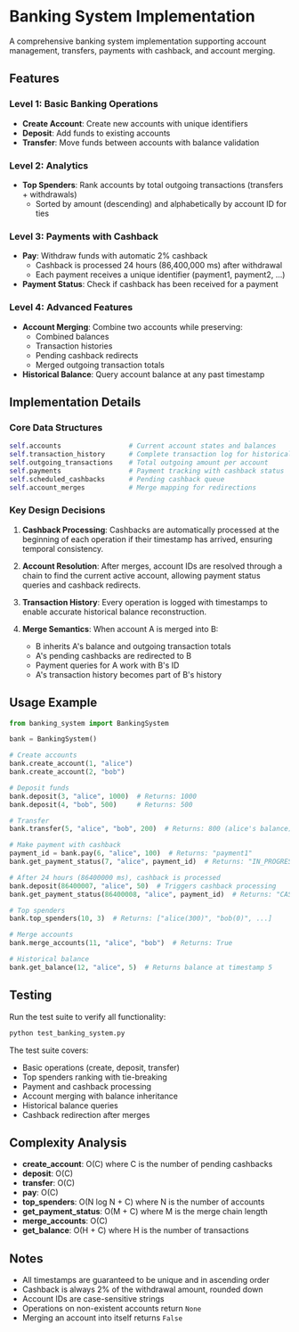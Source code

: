 # Banking System Implementation

A comprehensive banking system implementation supporting account management, transfers, payments with cashback, and account merging.

## Features

### Level 1: Basic Banking Operations
- **Create Account**: Create new accounts with unique identifiers
- **Deposit**: Add funds to existing accounts
- **Transfer**: Move funds between accounts with balance validation

### Level 2: Analytics
- **Top Spenders**: Rank accounts by total outgoing transactions (transfers + withdrawals)
  - Sorted by amount (descending) and alphabetically by account ID for ties

### Level 3: Payments with Cashback
- **Pay**: Withdraw funds with automatic 2% cashback
  - Cashback is processed 24 hours (86,400,000 ms) after withdrawal
  - Each payment receives a unique identifier (payment1, payment2, ...)
- **Payment Status**: Check if cashback has been received for a payment

### Level 4: Advanced Features
- **Account Merging**: Combine two accounts while preserving:
  - Combined balances
  - Transaction histories
  - Pending cashback redirects
  - Merged outgoing transaction totals
- **Historical Balance**: Query account balance at any past timestamp

## Implementation Details

### Core Data Structures

```python
self.accounts                 # Current account states and balances
self.transaction_history      # Complete transaction log for historical queries
self.outgoing_transactions    # Total outgoing amount per account
self.payments                 # Payment tracking with cashback status
self.scheduled_cashbacks      # Pending cashback queue
self.account_merges           # Merge mapping for redirections
```

### Key Design Decisions

1. **Cashback Processing**: Cashbacks are automatically processed at the beginning of each operation if their timestamp has arrived, ensuring temporal consistency.

2. **Account Resolution**: After merges, account IDs are resolved through a chain to find the current active account, allowing payment status queries and cashback redirects.

3. **Transaction History**: Every operation is logged with timestamps to enable accurate historical balance reconstruction.

4. **Merge Semantics**: When account A is merged into B:
   - B inherits A's balance and outgoing transaction totals
   - A's pending cashbacks are redirected to B
   - Payment queries for A work with B's ID
   - A's transaction history becomes part of B's history

## Usage Example

```python
from banking_system import BankingSystem

bank = BankingSystem()

# Create accounts
bank.create_account(1, "alice")
bank.create_account(2, "bob")

# Deposit funds
bank.deposit(3, "alice", 1000)  # Returns: 1000
bank.deposit(4, "bob", 500)     # Returns: 500

# Transfer
bank.transfer(5, "alice", "bob", 200)  # Returns: 800 (alice's balance)

# Make payment with cashback
payment_id = bank.pay(6, "alice", 100)  # Returns: "payment1"
bank.get_payment_status(7, "alice", payment_id)  # Returns: "IN_PROGRESS"

# After 24 hours (86400000 ms), cashback is processed
bank.deposit(86400007, "alice", 50)  # Triggers cashback processing
bank.get_payment_status(86400008, "alice", payment_id)  # Returns: "CASHBACK_RECEIVED"

# Top spenders
bank.top_spenders(10, 3)  # Returns: ["alice(300)", "bob(0)", ...]

# Merge accounts
bank.merge_accounts(11, "alice", "bob")  # Returns: True

# Historical balance
bank.get_balance(12, "alice", 5)  # Returns balance at timestamp 5
```

## Testing

Run the test suite to verify all functionality:

```bash
python test_banking_system.py
```

The test suite covers:
- Basic operations (create, deposit, transfer)
- Top spenders ranking with tie-breaking
- Payment and cashback processing
- Account merging with balance inheritance
- Historical balance queries
- Cashback redirection after merges

## Complexity Analysis

- **create_account**: O(C) where C is the number of pending cashbacks
- **deposit**: O(C)
- **transfer**: O(C)
- **pay**: O(C)
- **top_spenders**: O(N log N + C) where N is the number of accounts
- **get_payment_status**: O(M + C) where M is the merge chain length
- **merge_accounts**: O(C)
- **get_balance**: O(H + C) where H is the number of transactions

## Notes

- All timestamps are guaranteed to be unique and in ascending order
- Cashback is always 2% of the withdrawal amount, rounded down
- Account IDs are case-sensitive strings
- Operations on non-existent accounts return `None`
- Merging an account into itself returns `False`



